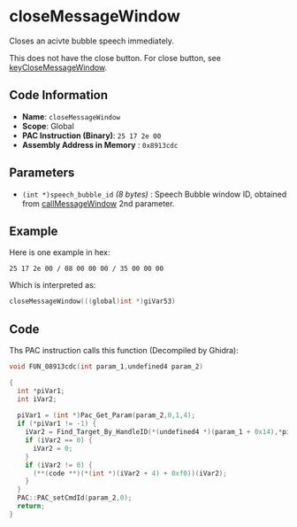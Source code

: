 # closeMessageWindow

Closes an acivte bubble speech immediately.

This does not have the close button. For close button, see [keyCloseMessageWindow](./keyclosemessagewindow.md).

## Code Information

- **Name**: `closeMessageWindow`
- **Scope**: Global
- **PAC Instruction (Binary)**: `25 17 2e 00`
- **Assembly Address in Memory** : `0x8913cdc`

## Parameters

- `(int *)speech_bubble_id` *(8 bytes)* : Speech Bubble window ID, obtained from [callMessageWindow](./callmessagewindow.md) 2nd parameter.

## Example

Here is one example in hex:

```25 17 2e 00 / 08 00 00 00 / 35 00 00 00```

Which is interpreted as:

```c
closeMessageWindow(((global)int *)giVar53)
```

## Code

Ths PAC instruction calls this function (Decompiled by Ghidra):

```c
void FUN_08913cdc(int param_1,undefined4 param_2)

{
  int *piVar1;
  int iVar2;
  
  piVar1 = (int *)Pac_Get_Param(param_2,0,1,4);
  if (*piVar1 != -1) {
    iVar2 = Find_Target_By_HandleID(*(undefined4 *)(param_1 + 0x14),*piVar1,1);
    if (iVar2 == 0) {
      iVar2 = 0;
    }
    if (iVar2 != 0) {
      (**(code **)(*(int *)(iVar2 + 4) + 0xf0))(iVar2);
    }
  }
  PAC::PAC_setCmdId(param_2,0);
  return;
}
```

